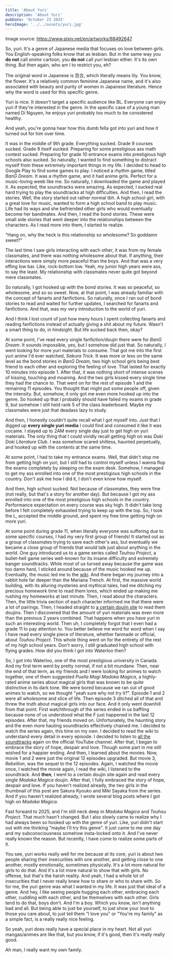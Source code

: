 ```yaml
---
title: 'About Yuri'
description: 'About Yuri'
pubDate: 'October 23 2025'
heroImage: '../../assets/yuri.jpg'
---
```


Image source: https://www.pixiv.net/en/artworks/88492647.

So, yuri. It's a genre of Japanese media that focuses on love between girls. You English-speaking folks know that as lesbian. But in the same way you **do not** call *anime* cartoon, you **do not** call *yuri* lesbian either. It's its own thing. But then again, who am I to restrict you, eh?

The original word in Japanese is 百合, which literally means lily. You know, the flower. It's a relatively common feminine Japanese name, and it's also associated with beauty and purity of women in Japanese literature. Hence why the word is used for this specific genre.

Yuri is nice. It doesn't target a specific audience like BL. Everyone can enjoy yuri if they're interested in the genre. In the specific case of a young man named Di Nguyen, he enjoys yuri probably too much to be considered healthy.

And yeah, you're gonna hear how this dumb fella got into yuri and how it turned out for him over time.

It was in the middle of 9th grade. Everything sucked. Grade 9 courses sucked. Grade 9 itself sucked. Preparing for some prestigious ass math contest sucked. Preparing for grade 10 entrance exams into prestigious high schools also sucked. So naturally, I wanted to find something to distract myself from these extremely important things in my life. I decided to head to Google Play to find some games to play. I noticed a rhythm game, titled *BanG Dream*. It was a rhythm game, and it had anime girls. Perfect for a music-loving weeb like me. So naturally, I downloaded the game and played it. As expected, the soundtracks were amazing. As expected, I sucked real hard trying to play the soundtracks at high difficulties. And then, I read the stories. Well, the story started out rather normal tbh. A high school girl, with a great love for music, wanted to form a high school band to play music. Life had its ways and she befriended other girls who would eventually become her bandmates. And then, I read the bond stories. These were small side stories that went deeper into the relationships between the characters. As I read more into them, I started to realize.

"Hang on, why the heck is this relationship so wholesome? So goddamn sweet?"

The last time I saw girls interacting with each other, it was from my female classmates, and there was nothing wholesome about that. If anything, their interactions were simply more peaceful than the boys. And that was a very effing low bar. Like, rock-bottom low. Yeah, my junior high years were ass, to say the least. My relationship with classmates never quite got beyond mere classmates. 

So naturally, I got hooked up with the bond stories. It was so peaceful, so wholesome, and so so sweet. Now, at that point, I was already familiar with the concept of fanarts and fanfictions. So naturally, once I ran out of bond stories to read and waited for further updates, I searched for fanarts and fanfictions. And that, was my very introduction to the world of yuri.

And I think I lost count of just how many hours I spent collecting fanarts and reading fanfictions instead of actually giving a shit about my future. Wasn't a smart thing to do, in hindsight. But life sucked back then, okay?

At some point, I've read every single fanfiction/doujin there were for *BanG Dream*. It sounds impossible, yes, but I somehow did just that. So naturally, I went looking for more yuri materials to consume. That got me into the first yuri anime I'd ever watched, *Sakura Trick*. It was more or less on the same level as the bond stories in *BanG Dream*, two high school girls being best friend to each other and exploring the feeling of love. That lasted for exactly 10 minutes into episode 1. After that, it was nothing short of intense scenes of kissing, touching and moaning. And the two girls kissed every single time they had the chance to. That went on for the rest of episode 1 and the remaining 11 episodes. You thought that might put some people off, given the intensity. But, somehow, it only got me even more hooked up into the genre. So hooked up that I probably should have failed my exams in grade 9, but somehow I still held rank 5 of the class leaderboard. Maybe my classmates were just that deadass lazy to study.

And then, I honestly couldn't quite recall what I got myself into. Just that I digged up **every single yuri media** I could find and consumed it like it was cocaine. I stayed up to 2AM every single day just to get high on yuri materials. The only thing that I could vividly recall getting high on was *Doki Doki Literature Club*. I was somehow scared shitless, haunted perpetually, and hooked up with the contents at the same time.

At some point, I had to take my entrance exams. Well, that didn't stop me from getting high on yuri, but I still had to control myself unless I wanna flop the exams completely by sleeping on the exam desk. Somehow, I managed to get my ass enrolled into one of the most prestigious high schools in the country. Don't ask me how I did it, I don't even know how myself.

And then, high school sucked. Not because of classmates, they were fine (not really, but that's a story for another day). But because I got my ass enrolled into one of the most prestigious high schools in the country. Performance expectation on every course was sky high. It didn't take long before I felt completely exhausted trying to keep up with the top. So, I took the L, accepted the middle ground, and spent my free time getting high on more yuri.

At some point during grade 11, when literally everyone was suffering due to some specific courses, I had my very first group of friends! It started out as a group of classmates trying to save each other's ass, but eventually we became a close group of friends that would talk just about anything in the world. One guy introduced us to a game series called *Touhou Project*, a bullet-hell game series well-known for its insane difficulty and extremely banger soundtracks. While most of us turned away because the game was too damn hard, I sticked around because of the music hooked me up. Eventually, the music led me to the [wiki](https://en.touhouwiki.net/wiki/Touhou_Wiki). And there began my journey into a rabbit hole far deeper than the Mariana Trench. At first, the massive world building, with its alluring mysteries and mythical tales, had me ditching my precious homework time to read them lores, which ended up making me rushing my homeworks at last minute. Then, I read about the characters. Then, the little trivia section of each character informed me that there were a lot of pairings. Then, I headed straight to [a certain doujin site](https://dynasty-scans.com/) to read them doujins. Then I discovered that the amount of yuri materials was even more than the previous 2 years combined. That happens when you have yuri in such an interesting world. Then uh, I completely forgot that I even had a grade 11 to pay attention to. You better believe me word for word when I say I have read every single piece of literature, whether fanmade or official, about *Touhou Project*. This whole thing went on for the entirety of the rest of my high school years. Don't worry, I still graduated high school with flying grades. How did you think I got into Waterloo then?

So, I got into Waterloo, one of the most prestigious university in Canada. And my first term went by pretty normal, if not a bit mundane. Then, near the end of that term, as my friends and I were looking for animes to watch together, one of them suggested *Puella Magi Madoka Magica*, a highly-rated anime series about magical girls that was known to be quite distinctive in its dark tone. We were bored because we ran out of good animes to watch, so we thought "yeah sure why not try it?". Episode 1 and 2 were all wholesome and slice of life. Then episode 3 ditched all of that and threw the truth about magical girls into our face. And it only went downhill from that point. First watchthrough of the series ended in us baffling because none of us understood what the F just happened in the last 12 episodes. After that, my friends moved on. Unfortunately, the haunting story and the even more hauting soundtracks effectively chained me. I decided to watch the series again, this time on my own. I decided to read the wiki to understand every detail in every episode. I decided to listen to [all the soundtracks](https://www.youtube.com/playlist?list=PLCS94hRoqXbRYT5pZivlG49-AxZ9rYSLk) again on the official YouTube channel. After that, I began to embrace the story of hope, despair and love. Though some part in me still wished for a happier ending. And then, I learned about the movies. Now, movie 1 and 2 were just the original 12 episodes upgraded. But movie 3, *Rebellion*, was the sequel to the 12 episodes. Again, I watched the movie once, I watched the movie again, I read the wiki, I listened to the soundtrack. And **then**, I went to a certain doujin site again and read every single *Madoka Magica* doujin. After that, I fully embraced the story of hope, despair and love. If you haven't realized already, the two girls in the thumbnail of this post are Sakura Kyouko and Miki Sayaka from the series. And if you haven't realized already, I wrote several blog posts where I got high on *Madoka Magica*.

Fast forward to 2025, and I'm still neck deep in *Madoka Magica* and *Touhou Project*. That much hasn't changed. But I also slowly came to realize why I had always been so hooked up with the genre of yuri. Like, yuri didn't start out with me thinking "maybe I'll try this genre". It just came to me one day and my subconsciousness somehow insta-locked onto it. And I've never really known the reason. But recently, I have come to realize some parts of it.

You see, yuri works really well for me because at its core, yuri is about two people sharing their insecurities with one another, and getting close to one another, mostly emotionally, sometimes physically. It's a lot more natural for girls to do that. And it's a lot more natural to show that with girls. No offense, but that's the harsh reality. And yeah, I had a whole lot of insecurities that I never really knew how to share or who to share with. So for me, the yuri genre was what I wanted in my life. It was just that ideal of a genre. And hey, I like seeing people hugging each other, embracing each other, cuddling with each other, and be themselves with each other. Girls tend to do that, boys don't. And I'm a boy. Which you know, isn't anything bad and all. But being able to just be yourself, to just show your love to those you care about, to just tell them "I love you" or "You're my family" as a simple fact, is a really really nice feeling.

So yeah, yuri does really have a special place in my heart. Not all yuri mangas/animes are like that, but you know, if it's good, then it's really really good.

Ah man, I really want my own family.